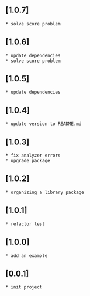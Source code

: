 ## \[1.0.7]

    * solve score problem
    
## \[1.0.6]

    * update dependencies
    * solve score problem

## \[1.0.5]

    * update dependencies

## \[1.0.4]

    * update version to README.md

## \[1.0.3]

    * fix analyzer errors
    * upgrade package

## \[1.0.2]

    * organizing a library package

## \[1.0.1]

    * refactor test

## \[1.0.0]

    * add an example

## \[0.0.1]

    * init project
